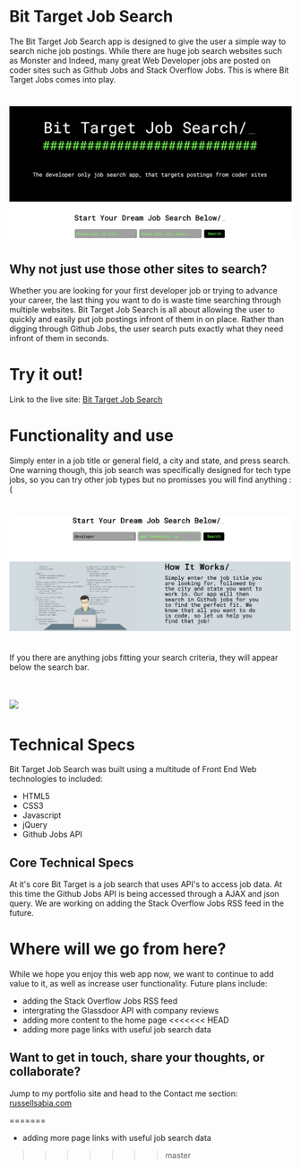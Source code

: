Bit Target Job Search
=====================

The Bit Target Job Search app is designed to give the user
a simple way to search niche job postings. While there are 
huge job search websites such as Monster and Indeed, many 
great Web Developer jobs are posted on coder sites such as
Github Jobs and Stack Overflow Jobs. This is where 
Bit Target Jobs comes into play.

![](./images/homepage_screenshot.png?cropResize=300,200)
===============================================================================



Why not just use those other sites to search?
---------------------------------------------

Whether you are looking for your first developer job
or trying to advance your career, the last thing you want
to do is waste time searching through multiple websites.
Bit Target Job Search is all about allowing the user to 
quickly and easily put job postings infront of them in 
on place. Rather than digging through Github Jobs,
the user search puts exactly what they need infront of
them in seconds.



Try it out!
===========

Link to the live site: [Bit Target Job Search](https://rjsabia.github.io/jobSearchApp/)

Functionality and use
======================

Simply enter in a job title or general field, a city and state, and press search. 
One warning though, this job search was specifically designed for tech type jobs,
so you can try other job types but no promisses you will find anything : (

![](./images/UI_screenshot.png?cropResize=300,200)
===============================================================================

If you there are anything jobs fitting your search criteria, they will appear
below the search bar.

![](./images/results_screenshot.png?cropResize=300,200)
===============================================================================


Technical Specs
===============

Bit Target Job Search was built using a multitude of 
Front End Web technologies to included:

- HTML5
- CSS3
- Javascript
- jQuery
- Github Jobs API

Core Technical Specs
--------------------

At it's core Bit Target is a job search that uses API's to 
access job data. At this time the Github Jobs API is being 
accessed through a AJAX and json query. We are working on 
adding the Stack Overflow Jobs RSS feed in the future.


Where will we go from here?
===========================

While we hope you enjoy this web app now, we want
to continue to add value to it, as well as increase 
user functionality. Future plans include:

- adding the Stack Overflow Jobs RSS feed
- intergrating the Glassdoor API with company reviews
- adding more content to the home page
<<<<<<< HEAD
- adding more page links with useful job search data 

Want to get in touch, share your thoughts, or collaborate?
-----------------------------------------------------------

Jump to my portfolio site and head to the Contact me section: [russellsabia.com](http://russellsabia.com) 

=======
- adding more page links with useful job search data  
>>>>>>> master
